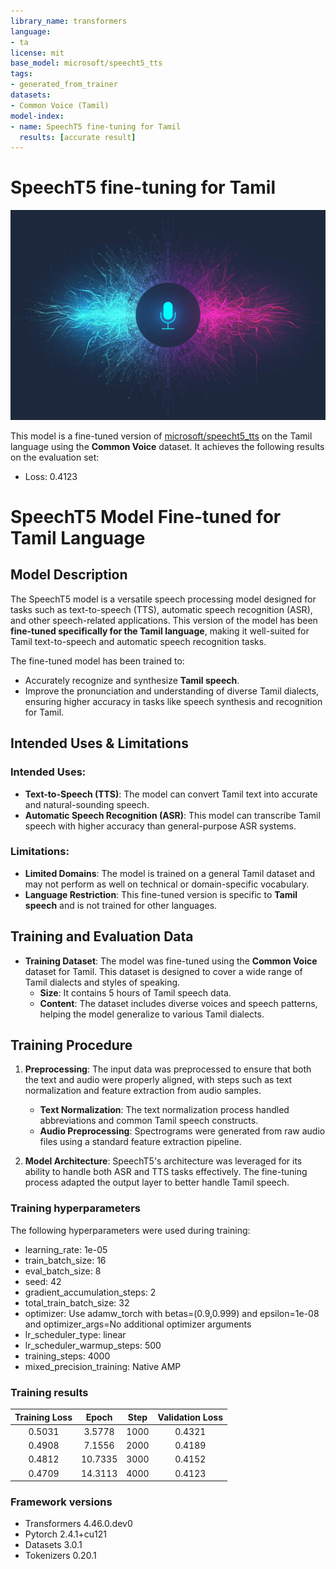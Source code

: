 ```yaml
---
library_name: transformers
language:
- ta
license: mit
base_model: microsoft/speecht5_tts
tags:
- generated_from_trainer
datasets:
- Common Voice (Tamil)
model-index:
- name: SpeechT5 fine-tuning for Tamil
  results: [accurate result]
---
```


<!-- This model card has been generated automatically according to the information the Trainer had access to. You
should probably proofread and complete it, then remove this comment. -->

# SpeechT5 fine-tuning for Tamil

![Banner](https://github.com/anirxudh/Python/blob/main/speech-to-text.jpg)

This model is a fine-tuned version of [microsoft/speecht5_tts](https://huggingface.co/microsoft/speecht5_tts) on the Tamil language using the **Common Voice** dataset. It achieves the following results on the evaluation set:
- Loss: 0.4123

# SpeechT5 Model Fine-tuned for Tamil Language

## Model Description
The SpeechT5 model is a versatile speech processing model designed for tasks such as text-to-speech (TTS), automatic speech recognition (ASR), and other speech-related applications. This version of the model has been **fine-tuned specifically for the Tamil language**, making it well-suited for Tamil text-to-speech and automatic speech recognition tasks.

The fine-tuned model has been trained to:
- Accurately recognize and synthesize **Tamil speech**.
- Improve the pronunciation and understanding of diverse Tamil dialects, ensuring higher accuracy in tasks like speech synthesis and recognition for Tamil.

## Intended Uses & Limitations

### Intended Uses:
- **Text-to-Speech (TTS)**: The model can convert Tamil text into accurate and natural-sounding speech.
- **Automatic Speech Recognition (ASR)**: This model can transcribe Tamil speech with higher accuracy than general-purpose ASR systems.

### Limitations:
- **Limited Domains**: The model is trained on a general Tamil dataset and may not perform as well on technical or domain-specific vocabulary.
- **Language Restriction**: This fine-tuned version is specific to **Tamil speech** and is not trained for other languages.

## Training and Evaluation Data
- **Training Dataset**: The model was fine-tuned using the **Common Voice** dataset for Tamil. This dataset is designed to cover a wide range of Tamil dialects and styles of speaking.
  - **Size**: It contains 5 hours of Tamil speech data.
  - **Content**: The dataset includes diverse voices and speech patterns, helping the model generalize to various Tamil dialects.

## Training Procedure
1. **Preprocessing**: The input data was preprocessed to ensure that both the text and audio were properly aligned, with steps such as text normalization and feature extraction from audio samples.
   - **Text Normalization**: The text normalization process handled abbreviations and common Tamil speech constructs.
   - **Audio Preprocessing**: Spectrograms were generated from raw audio files using a standard feature extraction pipeline.

2. **Model Architecture**: SpeechT5's architecture was leveraged for its ability to handle both ASR and TTS tasks effectively. The fine-tuning process adapted the output layer to better handle Tamil speech.

### Training hyperparameters

The following hyperparameters were used during training:
- learning_rate: 1e-05
- train_batch_size: 16
- eval_batch_size: 8
- seed: 42
- gradient_accumulation_steps: 2
- total_train_batch_size: 32
- optimizer: Use adamw_torch with betas=(0.9,0.999) and epsilon=1e-08 and optimizer_args=No additional optimizer arguments
- lr_scheduler_type: linear
- lr_scheduler_warmup_steps: 500
- training_steps: 4000
- mixed_precision_training: Native AMP

### Training results

| Training Loss | Epoch   | Step | Validation Loss |
|:-------------:|:-------:|:----:|:---------------:|
| 0.5031        | 3.5778  | 1000 | 0.4321          |
| 0.4908        | 7.1556  | 2000 | 0.4189          |
| 0.4812        | 10.7335 | 3000 | 0.4152          |
| 0.4709        | 14.3113 | 4000 | 0.4123          |


### Framework versions

- Transformers 4.46.0.dev0
- Pytorch 2.4.1+cu121
- Datasets 3.0.1
- Tokenizers 0.20.1
